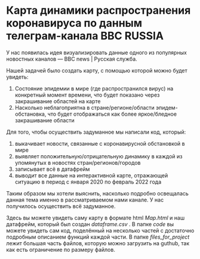 # Карта динамики распространения коронавируса по данным телеграм-канала BBC RUSSIA

У нас появилась идея визуализировать данные одного из популярных новостных каналов — BBC news | Русская служба.

Нашей задачей было создать карту, с помощью которой можно будет увидеть:
1) Состояние эпидемии в мире (где распространился вирус) на конкретный момент времени, что будет показано через закрашивание областей на карте
2) Насколько неблагоприятна в стране/регионе/области эпидем-обстановка, что будет отображаться как более яркое/бледное закрашивание области

Для того, чтобы осуществить задуманное мы написали код, который:
1) выкачивает новости, связанные с коронавирусной обстановкой в мире
2) выявляет положительную/отрицательную динамику в каждой из упомянутых в новостях стран/регионов/городов
3) записывает всё в датафрейм
4) выводит все данные на интерактивной карте, отражающей ситуацию в период с января 2020 по февраль 2022 года

Таким образом мы хотели выяснить, насколько подробно освещалась данная тема именно в рассматриваемом нами канале. У нас получилось осуществить всё задуманное.

Здесь вы можете увидеть саму карту в формате html *Map.html* и наш датафрейм, который был создан *dataframe.csv* . В папке *code* вы можете увидеть сам код, поделённый на несколько частей с достаточно подробным описанием функций каждой части. В папке *files_for_project* лежит большая часть файлов, которую можно загрузить на guthub, так как есть ограничение по размеру файлов.  
